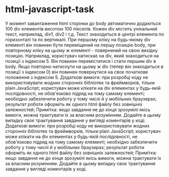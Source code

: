 # html-javascript-task

У момент завантаження html сторінки до body автоматично додаються 100 div елементів висотою 100 пікселів. Кожен div містить унікальний текст, наприклад, div1, div2 і т.д. Текст знаходиться в центрі елемента по горизонталі та по вертикалі.
При першому кліку на будь-якому div елементі він повинен бути переміщений на першу позицію body, при повторному кліку на цьому ж елементі - повернений на свою вихідну позицію.
Наприклад, користувач натискає на div, який знаходиться на позиції з індексом 5. Він повинен переміститися і стати першим div в body.
Якщо повторно натиснути на цьому ж div (тепер він знаходиться в позиції з індексом 0) він повинен повернутися на своє початкове положення з індексом 5.
Додаткові вимоги:
при розробці коду не використовувати жодних сторонніх бібліотек та фреймворків, тільки plain JavaScript;
користувач може клікати на div елементах у будь-якій послідовності, не обов'язково підряд на тому самому елементі;
необхідно забезпечити роботу у тому числі й у мобільних браузерах;
результат роботи оформіть як одного html файлу без зовнішніх залежностей;
Примітка: якщо завдання не до кінця зрозумілі якісь вимоги, можна трактувати їх за власним розумінням. Додайте в цьому випадку своє трактування завдання у вигляді коментарів у коді.
Додаткові вимоги:
при розробці коду не використовувати жодних сторонніх бібліотек та фреймворків, тільки plain JavaScript;
користувач може клікати на div елементах у будь-якій послідовності, не обов'язково підряд на тому самому елементі;
необхідно забезпечити роботу у тому числі й у мобільних браузерах;
результат роботи оформіть як одного html файлу без зовнішніх залежностей;
Примітка: якщо завдання не до кінця зрозумілі якісь вимоги, можна трактувати їх за власним розумінням. Додайте в цьому випадку своє трактування завдання у вигляді коментарів у коді.
